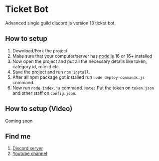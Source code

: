 # Ticket Bot
Advanced single guild discord js version 13 ticket bot.
## How to setup
1. Download/Fork the project
2. Make sure that your computer/server has [node.js](https://nodejs.org/en/) 16 or 16+ installed
3. Now open the project and put all the necessary details like token, category id, role id etc.
4. Save the project and run `npm install`.
5. After all npm package got installed run `node deploy-commands.js` command.
6. Now run `node index.js` command.
`Note:` Put the token on `token.json` and other staff on `config.json`.
## How to setup (Video)
Coming soon
## Find me
1. [Discord server](https://discord.gg/7KtdeePrHV)
2. [Youtube channel](https://www.youtube.com/channel/UCwsiWQMSomXFjWWpRQbc35A)
